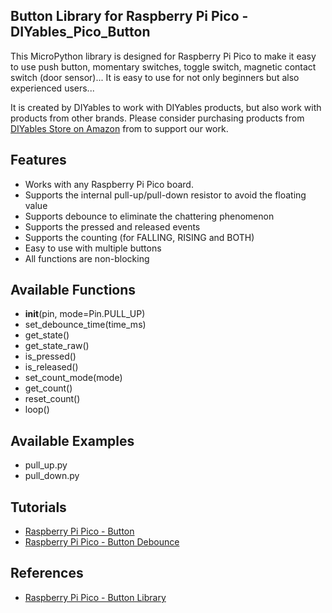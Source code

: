 ## Button Library for Raspberry Pi Pico - DIYables_Pico_Button
This MicroPython library is designed for Raspberry Pi Pico to make it easy to use push button, momentary switches, toggle switch, magnetic contact switch (door sensor)... It is easy to use for not only beginners but also experienced users... 

It is created by DIYables to work with DIYables products, but also work with products from other brands. Please consider purchasing products from [DIYables Store on Amazon](https://amazon.com/diyables) from to support our work.



Features
----------------------------
* Works with any Raspberry Pi Pico board.
* Supports the internal pull-up/pull-down resistor to avoid the floating value
* Supports debounce to eliminate the chattering phenomenon
* Supports the pressed and released events
* Supports the counting (for FALLING, RISING and BOTH)
* Easy to use with multiple buttons
* All functions are non-blocking 


Available Functions
----------------------------
* __init__(pin, mode=Pin.PULL_UP)
* set_debounce_time(time_ms)
* get_state()
* get_state_raw()
* is_pressed()
* is_released()
* set_count_mode(mode)
* get_count()
* reset_count()
* loop()


Available Examples
----------------------------
* pull_up.py
* pull_down.py



Tutorials
----------------------------
* [Raspberry Pi Pico - Button](https://newbiely.com/tutorials/raspberry-pico/raspberry-pi-pico-button)
* [Raspberry Pi Pico - Button Debounce](https://newbiely.com/tutorials/raspberry-pico/raspberry-pi-pico-button-debounce)


References
----------------------------
* [Raspberry Pi Pico - Button Library](https://newbiely.com/tutorials/raspberry-pico/raspberry-pi-pico-button-library)
